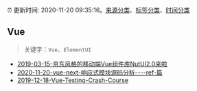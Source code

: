 :alarm_clock: 更新时间: 2020-11-20 09:35:16。[来源分类](../README.md)、[标签分类](../TAGS.md)、[时间分类](../TIMELINE.md)

## Vue


> 关键字：`Vue`、`ElementUI`



- [2019-03-15-京东风格的移动端Vue组件库NutUI2.0来啦](https://jdc.jd.com/archives/212979) 
- [2020-11-20-vue-next-响应式模块源码分析----ref-篇](https://juejin.im/post/6897120432860708872) 
- [2019-12-18-Vue-Testing-Crash-Course](https://dev.to/blacksonic/vue-testing-crash-course-59kl) 